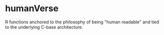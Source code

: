 # humanVerse
R functions anchored to the philosophy of being "human readable" and tied to the underlying C-base architecture.
